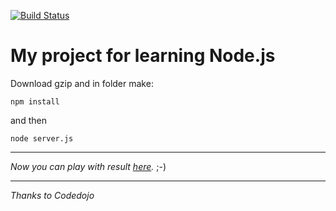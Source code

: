 [![Build Status](https://travis-ci.com/deniolp/myNode.svg?branch=master)](https://travis-ci.com/deniolp/myNode)
# My project for learning Node.js
Download gzip and in folder make:
```
npm install
```
and then
```
node server.js
```
---

_Now you can play with result [here](http://localhost:3000)._  ;-)

---
_Thanks to Codedojo_